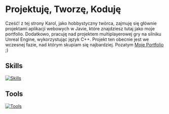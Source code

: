 # Projektuję, Tworzę, Koduję
Cześć! z tej strony Karol,
jako  hobbystyczny twórca, zajmuję się głównie projektami aplikacji webowych w Javie, które znajdziesz tutaj jako moje portfolio. Dodatkowo, pracuję nad projektem multiplayerowej gry na silniku Unreal Engine, wykorzystując język C++. Projekt ten obecnie jest we wczesnej fazie, nad którym skupiam się najbardziej. Pozatym [Moje Portfolio](https://kpodsiadlo7.github.io/) ;)

## Skills
[![Skills](https://skills.thijs.gg/icons?i=java,js,cpp,mysql&theme=light&perline=4)](https://github.com/kpodsiadlo7)

## Tools
[![Tools](https://skills.thijs.gg/icons?i=unreal,rider,idea,gitlab,aws,docker&theme=light&perline=10)](https://github.com/kpodsiadlo7)
